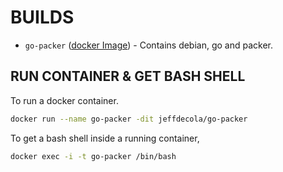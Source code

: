 
# BUILDS

* `go-packer`
  ([docker Image](https://hub.docker.com/r/jeffdecola/go-packer)) -
  Contains debian, go and packer.

## RUN CONTAINER & GET BASH SHELL

To run a docker container.

```bash
docker run --name go-packer -dit jeffdecola/go-packer
```

To get a bash shell inside a running container,

```bash
docker exec -i -t go-packer /bin/bash
```
